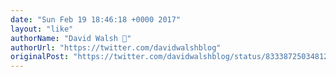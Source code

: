 ```yaml
---
date: "Sun Feb 19 18:46:18 +0000 2017"
layout: "like"
authorName: "David Walsh 🦊"
authorUrl: "https://twitter.com/davidwalshblog"
originalPost: "https://twitter.com/davidwalshblog/status/833387250348126209"
---
```

